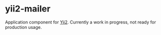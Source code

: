 # yii2-mailer
Application component for [Yii2](https://github.com/yiisoft/yii2). Currently a work in progress, not ready for production usage.